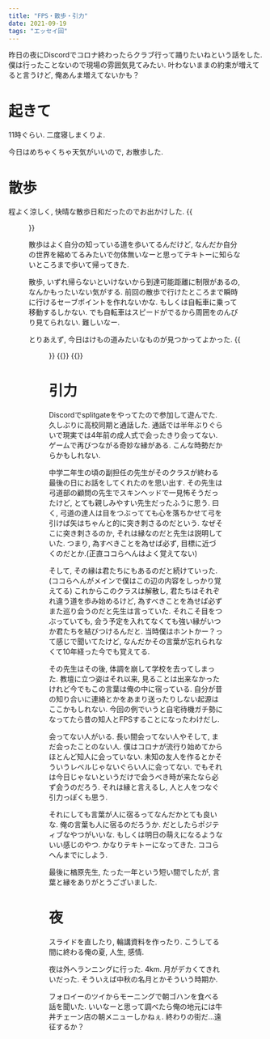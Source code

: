 ```yaml
---
title: "FPS・散歩・引力"
date: 2021-09-19
tags: "エッセイ回"
---
```


昨日の夜にDiscordでコロナ終わったらクラブ行って踊りたいねという話をした. 僕は行ったことないので現場の雰囲気見てみたい. 
叶わないままの約束が増えてると言うけど, 俺あんま増えてないかも？
# 起きて
11時ぐらい. 二度寝しまくりよ.

今日はめちゃくちゃ天気がいいので, お散歩した.

# 散歩
程よく涼しく, 快晴な散歩日和だったのでお出かけした.
{{<figure src="/media/2021-09-19-bluesky.jpeg" alt="bluesky">}}

散歩はよく自分の知っている道を歩いてるんだけど, なんだか自分の世界を縮めてるみたいで勿体無いなーと思ってテキトーに知らないところまで歩いて帰ってきた.

散歩, いずれ帰らないといけないから到達可能距離に制限があるの, なんかもったいない気がする. 前回の散歩で行けたところまで瞬時に行けるセーブポイントを作れないかな. もしくは自転車に乗って移動するしかない. でも自転車はスピードがでるから周囲をのんびり見てられない. 難しいなー.

とりあえず, 今日はけもの道みたいなものが見つかってよかった.
{{<figure src="/media/2021-09-19-kusa.jpeg" alt="kusa">}}
{{<tweet user="dango_bot" id="1439555817196310529">}}
{{<tweet user="dango_bot" id="1439489998508552195">}}
# 引力

Discordでsplitgateをやってたので参加して遊んでた. 久しぶりに高校同期と通話した. 通話では半年ぶりぐらいで現実では4年前の成人式で会ったきり会ってない. ゲームで再びつながる奇妙な縁がある. こんな時勢だからかもしれない.

中学二年生の頃の副担任の先生がそのクラスが終わる最後の日にお話をしてくれたのを思い出す. その先生は弓道部の顧問の先生でスキンヘッドで一見怖そうだったけど, とても親しみやすい先生だったふうに思う. 曰く, 弓道の達人は目をつぶってても心を落ちかせて弓を引けば矢はちゃんと的に突き刺さるのだという. なぜそこに突き刺さるのか, それは縁なのだと先生は説明していた. つまり, 為すべきことを為せば必ず, 目標に近づくのだとか.(正直ココらへんはよく覚えてない)

そして, その縁は君たちにもあるのだと続けていった.(ココらへんがメインで僕はこの辺の内容をしっかり覚えてる) これからこのクラスは解散し, 君たちはそれぞれ違う道を歩み始めるけど, 為すべきことを為せば必ずまた巡り会うのだと先生は言っていた. それこそ目をつぶっていても, 会う予定を入れてなくても強い縁がいつか君たちを結びつけるんだと. 当時僕はホントかー？って感じで聞いてたけど, なんだかその言葉が忘れられなくて10年経った今でも覚えてる.

その先生はその後, 体調を崩して学校を去ってしまった. 教壇に立つ姿はそれ以来, 見ることは出来なかったけれど今でもこの言葉は俺の中に宿っている. 自分が昔の知り合いに連絡とかをあまり送ったりしない起源はここかもしれない. 今回の例でいうと自宅待機ガチ勢になってたら昔の知人とFPSすることになったわけだし.

会ってない人がいる. 長い間会ってない人やそして, まだ会ったことのない人. 僕はコロナが流行り始めてからほとんど知人に会っていない. 未知の友人を作るとかそういうレベルじゃないぐらい人に会ってない. でもそれは今日じゃないというだけで会うべき時が来たなら必ず会うのだろう. それは縁と言えるし, 人と人をつなぐ引力っぽくも思う.

それにしても言葉が人に宿るってなんだかとても良いな. 俺の言葉も人に宿るのだろうか. だとしたらポジティブなやつがいいな. もしくは明日の萌えになるようないい感じのやつ. かなりテキトーになってきた. ココらへんまでにしよう.

最後に楢原先生, たった一年という短い間でしたが, 言葉と縁をありがとうございました.
# 夜
スライドを直したり, 輪講資料を作ったり. こうしてる間に終わる俺の夏, 人生, 感情.

夜は外へランニングに行った. 4km. 月がデカくてきれいだった. そういえば中秋の名月とかそういう時期か. 

フォロイーのツイからモーニングで朝ゴハンを食べる話を聞いた. いいなーと思って調べたら俺の地元には牛丼チェーン店の朝メニューしかねぇ. 終わりの街だ...遠征するか？